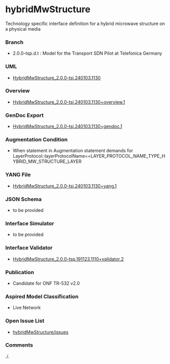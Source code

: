 # hybridMwStructure
Technology specific interface definition for a hybrid microwave structure on a physical media 

### Branch
- 2.0.0-tsp.d.t : Model for the Transport SDN Pilot at Telefonica Germany

### UML
- [HybridMwStructure_2.0.0-tsi.240103.1130](./HybridMwStructure_2.0.0-tsi.240103.1130.zip)

### Overview 
- [HybridMwStructure_2.0.0-tsi.240103.1130+overview.1](./HybridMwStructure_2.0.0-tsi.240103.1130+overview.1.png)

### GenDoc Export
- [HybridMwStructure_2.0.0-tsi.240103.1130+gendoc.1](./HybridMwStructure_2.0.0-tsi.240103.1130+gendoc.1.docx)

### Augmentation Condition
- When statement in Augmentation statement demands for LayerProtocol::layerProtocolName==LAYER_PROTOCOL_NAME_TYPE_HYBRID_MW_STRUCTURE_LAYER

### YANG File
- [HybridMwStructure_2.0.0-tsi.240103.1130+yang.1](./HybridMwStructure_2.0.0-tsi.240103.1130+yang.1.zip)

### JSON Schema
- to be provided

### Interface Simulator
- to be provided

### Interface Validator
- [HybridMwStructure_2.0.0-tsp.191123.1110+validator.2](./HybridMwStructure_2.0.0-tsp.191123.1110+validator.2.zip)

### Publication
- Candidate for ONF TR-532 v2.0 

### Aspired Model Classification
- Live Network

### Open Issue List
- [hybridMwStructure/issues](../../issues)

### Comments
./.
